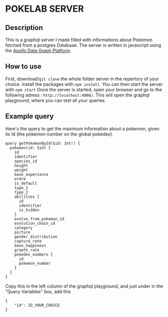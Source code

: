 # POKELAB SERVER

## Description

This is a graphql server I made filled with informations about Pokemon fetched from a postgres Database.
The server is written in javascript using the [Apollo Data Graph Platform](https://www.apollographql.com/).

## How to use

First, download/``git clone`` the whole folder server in the repertory of your choice.
Install the packages with `npm install`.
You can then start the server with `npm start`
Once the server is started, open your browser and go to the following adress : `http://localhost:4000/`.
This will open the graphql playground, where you can test all your queries.

## Example query

Here's the query to get the maximum information about a pokemon, given its Id (the pokemon number on the global pokedex).

```
query getPokemonById($id: Int!) {
  pokemon(id: $id) {
    id
    identifier
    species_id
    height
    weight
    base_experience
    ordre
    is_default
    type_1
    type_2
    abilities {
      id
      identifier
      is_hidden
    }
    evolve_from_pokemon_id
    evolution_chain_id
    category
    picture
    gender_distribution
    capture_rate
    base_happiness
    growth_rate
    pokedex_numbers {
      id
      pokemon_number
    }
  }
}
```

Copy this in the left column of the graphql playground, and just under in the "Query Variables" box, add this

```
{
    "id": ID_YOUR_CHOICE
}
```
